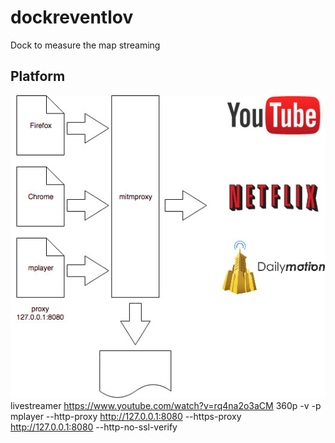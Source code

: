 # dockreventlov
Dock to measure the map streaming

## Platform

![Security](/images/BasicDiagram.jpg)
livestreamer https://www.youtube.com/watch?v=rq4na2o3aCM  360p -v -p mplayer --http-proxy http://127.0.0.1:8080 --https-proxy http://127.0.0.1:8080 --http-no-ssl-verify
